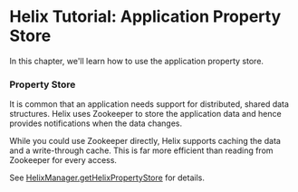 <!---
Licensed to the Apache Software Foundation (ASF) under one
or more contributor license agreements.  See the NOTICE file
distributed with this work for additional information
regarding copyright ownership.  The ASF licenses this file
to you under the Apache License, Version 2.0 (the
"License"); you may not use this file except in compliance
with the License.  You may obtain a copy of the License at

  http://www.apache.org/licenses/LICENSE-2.0

Unless required by applicable law or agreed to in writing,
software distributed under the License is distributed on an
"AS IS" BASIS, WITHOUT WARRANTIES OR CONDITIONS OF ANY
KIND, either express or implied.  See the License for the
specific language governing permissions and limitations
under the License.
-->

# Helix Tutorial: Application Property Store

In this chapter, we\'ll learn how to use the application property store.

### Property Store

It is common that an application needs support for distributed, shared data structures.  Helix uses Zookeeper to store the application data and hence provides notifications when the data changes.

While you could use Zookeeper directly, Helix supports caching the data and a write-through cache. This is far more efficient than reading from Zookeeper for every access.

See [HelixManager.getHelixPropertyStore](http://helix.incubator.apache.org/apidocs/reference/org/apache/helix/store/package-summary.html) for details.
